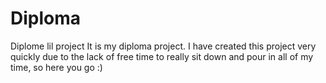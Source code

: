 # Diploma
Diplome lil project
It is my diploma project. I have created this project very quickly due to the lack of free time to really sit down and pour in all of my time, so here you go :)
